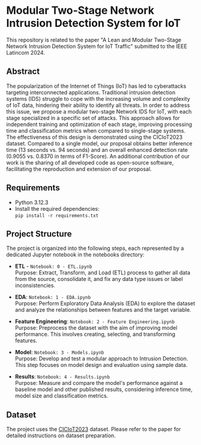 # Modular Two-Stage Network Intrusion Detection System for IoT

This repository is related to the paper "A Lean and Modular Two-Stage Network Intrusion Detection System for IoT Traffic" submitted to the IEEE Latincom 2024.


## Abstract
The popularization of the Internet of Things (IoT) has led to cyberattacks targeting interconnected applications. Traditional intrusion detection systems (IDS) struggle to cope with the increasing volume and complexity of IoT data, hindering their ability to identify all threats. In order to address this issue, we propose a modular two-stage Network IDS for IoT, with each stage specialized in a specific set of attacks. This approach allows for independent training and optimization of each stage, improving processing time and classification metrics when compared to single-stage systems. 
The effectiveness of this design is demonstrated using the CICIoT2023 dataset. Compared to a single model, our proposal obtains better inference time (13 seconds vs. 94 seconds) and an overall enhanced detection rate (0.9055 vs. 0.8370 in terms of F1-Score). An additional contribution of our work is the sharing of all developed code as open-source software, facilitating the reproduction and extension of our proposal.


## Requirements
- Python 3.12.3
- Install the required dependencies:  
    ```pip install -r requirements.txt```


## Project Structure
The project is organized into the following steps, each represented by a dedicated Jupyter notebook in the notebooks directory:

- **ETL** - `Notebook: 0 - ETL.ipynb`  
Purpose: Extract, Transform, and Load (ETL) process to gather all data from the source, consolidate it, and fix any data type issues or label inconsistencies.

- **EDA**: `Notebook: 1 - EDA.ipynb`  
Purpose: Perform Exploratory Data Analysis (EDA) to explore the dataset and analyze the relationships between features and the target variable.

- **Feature Engineering**: `Notebook: 2 - Feature Engineering.ipynb`  
Purpose: Preprocess the dataset with the aim of improving model performance. This involves creating, selecting, and transforming features.

- **Model**: `Notebook: 3 - Models.ipynb`  
Purpose: Develop and test a modular approach to Intrusion Detection. This step focuses on model design and evaluation using sample data.

- **Results**: `Notebook: 4 - Results.ipynb`  
Purpose: Measure and compare the model's performance against a baseline model and other published results, considering inference time, model size and classification metrics.


## Dataset
The project uses the [CICIoT2023](https://www.unb.ca/cic/datasets/iotdataset-2023.html) dataset. Please refer to the paper for detailed instructions on dataset preparation.
